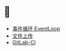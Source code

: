# 🖖

- [事件循环 EventLoop](./%E4%BA%8B%E4%BB%B6%E5%BE%AA%E7%8E%AF.md)  
- [文件上传](./%E6%96%87%E4%BB%B6%E4%B8%8A%E4%BC%A0.md)  
- [GitLab-CI](./GitLab-CI.md)
